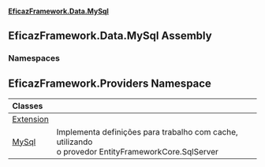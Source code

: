 #### [EficazFramework.Data.MySql](EficazFrameworkMySqlDataProvider.md 'EficazFramework MySql Data Provider')

## EficazFramework.Data.MySql Assembly
### Namespaces

<a name='EficazFramework.Providers'></a>

## EficazFramework.Providers Namespace

| Classes | |
| :--- | :--- |
| [Extension](EficazFramework.Providers/Extension.md 'EficazFramework.Providers.Extension') | |
| [MySql](EficazFramework.Providers/MySql.md 'EficazFramework.Providers.MySql') | Implementa definições para trabalho com cache, utilizando<br/>o provedor EntityFrameworkCore.SqlServer |

